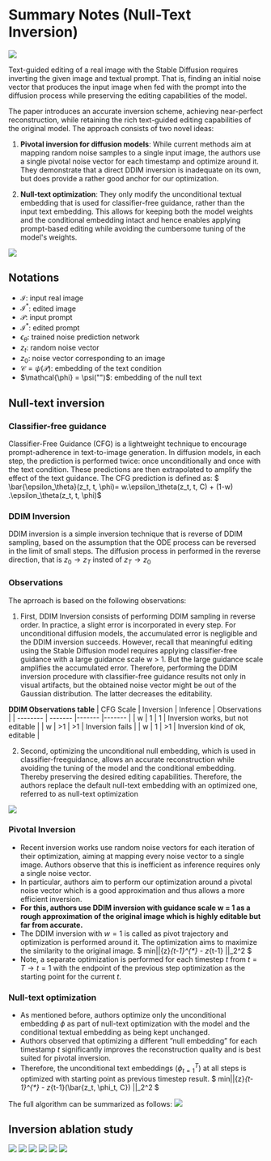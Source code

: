# Summary Notes (Null-Text Inversion)


![](images/null-inversion/example_1.png)

Text-guided editing of a real image with the Stable Diffusion requires inverting the given image and textual prompt. That is, finding an initial noise vector that produces the input image when fed with the prompt into the diffusion process while preserving the editing capabilities of the model.

The paper introduces an accurate inversion scheme, achieving near-perfect reconstruction, while retaining the rich text-guided editing capabilities of the original model. The approach consists of two novel ideas:

1. **Pivotal inversion for diffusion models**: While current methods aim at mapping random noise samples to a single input image, the authors use a single pivotal noise vector for each timestamp and optimize around it. They demonstrate that a direct DDIM inversion is inadequate on its own, but does provide a rather good anchor for our optimization. 
   
2. **Null-text optimization**: They only modify the unconditional textual embedding that is used for classifier-free guidance, rather than the input text embedding. This allows for keeping both the model weights and the conditional embedding intact and hence enables applying prompt-based editing while avoiding the cumbersome tuning of the model's weights.


![](images/null-inversion/example_2.png)

## Notations
- $\mathcal{I}$: input real image
- $\mathcal{I}^*$: edited image
- $\mathcal{P}$: input prompt
- $\mathcal{I}^*$: edited prompt
- $\epsilon_\theta$: trained noise prediction network
- $z_t$: random noise vector
- $z_0$: noise vector corresponding to an image
- $\mathcal{C} = \psi(\mathcal{P})$:  embedding of the text condition
- $\mathcal{\phi} = \psi("")$:  embedding of the null text

## Null-text inversion 

### Classifier-free guidance
Classifier-Free Guidance (CFG) is a lightweight technique to encourage prompt-adherence in text-to-image generation. In diffusion models, in each step, the prediction is performed twice: once unconditionally and once with the text condition. These predictions are then extrapolated to amplify the effect of the text guidance. The CFG prediction is defined as:
$ \bar{\epsilon_\theta}(z_t, t, \phi)= w.\epsilon_\theta(z_t, t, C) + (1-w) .\epsilon_\theta(z_t, t, \phi)$

### DDIM Inversion
DDIM inversion is a simple inversion technique that is reverse of DDIM sampling, based on the assumption that the ODE process can be reversed in the limit of small steps. The diffusion process in performed in the reverse direction, that is $z_0 \rightarrow z_T$ insted of $z_T \rightarrow z_0$


### Observations
The aprroach is based on the following observations:

1. First, DDIM Inversion consists of performing DDIM sampling in reverse order. In practice, a slight error is incorporated in every step. For unconditional diffusion models, the accumulated error is negligible and the DDIM inversion succeeds. However, recall that meaningful editing using the Stable Diffusion model requires applying classifier-free guidance with a large guidance scale w > 1. But the large guidance scale amplifies the accumulated error. Therefore, performing the DDIM inversion procedure with classifier-free guidance results not only in visual artifacts, but the obtained noise vector might be out of the Gaussian distribution. The latter decreases the editability.

**DDIM Observations table**
|   CFG Scale       | Inversion    | Inference | Observations |
| -------- | ------- |------- |------- |
| w | 1 | 1 | Inversion works, but not editable |
| w | >1 | >1 | Inversion fails |
| w | 1 | >1 | Inversion kind of ok, editable |


2. Second, optimizing the unconditional null embedding, which is used in classifier-freeguidance, allows an accurate reconstruction while avoiding the tuning of the model and the conditional embedding. Thereby preserving the desired editing capabilities. Therefore, the authors replace the default null-text
embedding with an optimized one, referred to as null-text optimization


![](images/null-inversion/algorithm2.png)

### Pivotal Inversion
- Recent inversion works use random noise vectors for each iteration of their optimization, aiming at mapping every noise vector to a single image. Authors observe that this is inefficient as inference requires only a single noise vector.
- In particular, authors aim to perform our optimization around a pivotal noise vector which is a good approximation and thus allows a more efficient inversion.
- **For this, authors use DDIM inversion with guidance scale w = 1 as a rough approximation of the original image which is highly editable but far from accurate.**
- The DDIM inversion with $w=1$ is called as pivot trajectory and optimization is performed around it. The optimization aims to maximize the similarity to the original image.
$ min||{z}_{t-1}^{*} - z_{t-1} ||_2^2  $ 
- Note, a separate optimization is performed for each timestep $t$ from $t=T \rightarrow t=1$ with the endpoint of the previous step optimization as the starting point for the current $t$.

### Null-text optimization
- As mentioned before, authors optimize only the unconditional embedding $\phi$ as part of null-text optimization with the model and the conditional textual embedding as being kept unchanged.
- Authors observed that optimizing a different ”null embedding” for each timestamp $t$ significantly improves the reconstruction quality and is best suited for pivotal inversion.
- Therefore, the unconditional text embeddings (${\phi}_{t=1}^T$) at all steps is optimized with starting point as previous timestep result.
$ min||{z}_{t-1}^{*} - z_{t-1}(\bar{z_t, \phi_t, C}) ||_2^2  $ 

The full algorithm can be summarized as follows:
![](images/null-inversion/algorithm.png)

## Inversion ablation study
![](images/null-inversion/ablation_study_1.png)
![](images/null-inversion/ablation_study_5.png)
![](images/null-inversion/ablation_study_6.png)
![](images/null-inversion/ablation_study_2.png)
![](images/null-inversion/ablation_study_3.png)
![](images/null-inversion/ablation_study_4.png)
